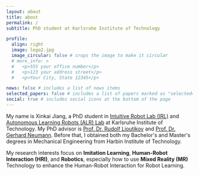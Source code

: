 ```yaml
---
layout: about
title: about
permalink: /
subtitle: PhD student at Karlsruhe Institute of Technology

profile:
  align: right
  image: logo2.jpg
  image_circular: false # crops the image to make it circular
  # more_info: >
  #   <p>555 your office number</p>
  #   <p>123 your address street</p>
  #   <p>Your City, State 12345</p>

news: false # includes a list of news items
selected_papers: false # includes a list of papers marked as "selected={true}"
social: true # includes social icons at the bottom of the page
---
```


My name is Xinkai Jiang, 
a PhD student in [Intuitive Robot Lab (IRL)](https://www.irl.iar.kit.edu/) and [Autonomous Learning Robots (ALR) Lab](https://alr.iar.kit.edu/index.php) at Karlsruhe Institute of Technology.
My PhD advisor is [Prof. Dr. Rudolf Lioutikov](https://rudolf.intuitive-robots.net/) and [Prof. Dr. Gerhard Neumann](https://alr.iar.kit.edu/21_65.php).
Before that, I obtained both my Bachelor's and Master's degrees in Mechanical Engineering from Harbin Institute of Technology.

My research interests focus on **Imitation Learning**, **Human-Robot Interaction (HRI)**, and **Robotics**,
especially how to use **Mixed Reality (MR)** Technology to enhance the Human-Robot Interaction for Robot Learning.

<!-- Write your biography here. Tell the world about yourself. Link to your favorite [subreddit](http://reddit.com). You can put a picture in, too. The code is already in, just name your picture `prof_pic.jpg` and put it in the `img/` folder.

Put your address / P.O. box / other info right below your picture. You can also disable any of these elements by editing `profile` property of the YAML header of your `_pages/about.md`. Edit `_bibliography/papers.bib` and Jekyll will render your [publications page](/al-folio/publications/) automatically.

Link to your social media connections, too. This theme is set up to use [Font Awesome icons](https://fontawesome.com/) and [Academicons](https://jpswalsh.github.io/academicons/), like the ones below. Add your Facebook, Twitter, LinkedIn, Google Scholar, or just disable all of them. -->
